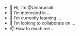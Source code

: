 
- 👋 Hi, I’m @Umarumali
- 👀 I’m interested in ...
- 🌱 I’m currently learning ...
- 💞️ I’m looking to collaborate on ...
- 📫 How to reach me ...

<!---
Umarumali/Umarumali is a ✨ special ✨ repository because its `README.md` (this file) appears on your GitHub profile.
You can click the Preview link to take a look at your changes.
--->
